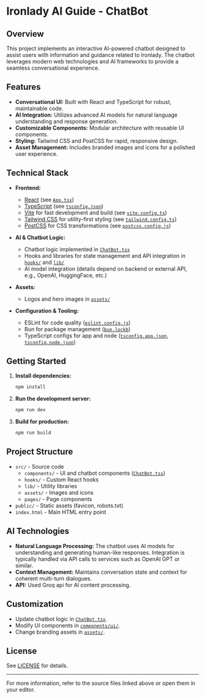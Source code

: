 # Ironlady AI Guide - ChatBot

## Overview

This project implements an interactive AI-powered chatbot designed to assist users with information and guidance related to Ironlady. The chatbot leverages modern web technologies and AI frameworks to provide a seamless conversational experience.

## Features

- **Conversational UI:** Built with React and TypeScript for robust, maintainable code.
- **AI Integration:** Utilizes advanced AI models for natural language understanding and response generation.
- **Customizable Components:** Modular architecture with reusable UI components.
- **Styling:** Tailwind CSS and PostCSS for rapid, responsive design.
- **Asset Management:** Includes branded images and icons for a polished user experience.

## Technical Stack

- **Frontend:**  
  - [React](https://react.dev/) (see [`App.tsx`](ironlady-ai-guide-main/src/App.tsx))
  - [TypeScript](https://www.typescriptlang.org/) (see [`tsconfig.json`](ironlady-ai-guide-main/tsconfig.json))
  - [Vite](https://vitejs.dev/) for fast development and build (see [`vite.config.ts`](ironlady-ai-guide-main/vite.config.ts))
  - [Tailwind CSS](https://tailwindcss.com/) for utility-first styling (see [`tailwind.config.ts`](ironlady-ai-guide-main/tailwind.config.ts))
  - [PostCSS](https://postcss.org/) for CSS transformations (see [`postcss.config.js`](ironlady-ai-guide-main/postcss.config.js))

- **AI & Chatbot Logic:**  
  - Chatbot logic implemented in [`ChatBot.tsx`](ironlady-ai-guide-main/src/components/ChatBot.tsx)
  - Hooks and libraries for state management and API integration in [`hooks/`](ironlady-ai-guide-main/src/hooks/) and [`lib/`](ironlady-ai-guide-main/src/lib/)
  - AI model integration (details depend on backend or external API, e.g., OpenAI, HuggingFace, etc.)

- **Assets:**  
  - Logos and hero images in [`assets/`](ironlady-ai-guide-main/src/assets/)

- **Configuration & Tooling:**  
  - ESLint for code quality ([`eslint.config.js`](ironlady-ai-guide-main/eslint.config.js))
  - Bun for package management ([`bun.lockb`](ironlady-ai-guide-main/bun.lockb))
  - TypeScript configs for app and node ([`tsconfig.app.json`](ironlady-ai-guide-main/tsconfig.app.json), [`tsconfig.node.json`](ironlady-ai-guide-main/tsconfig.node.json))

## Getting Started

1. **Install dependencies:**
   ```sh
   npm install
   ```
2. **Run the development server:**
   ```sh
   npm run dev
   ```
3. **Build for production:**
   ```sh
   npm run build
   ```

## Project Structure

- `src/` - Source code
  - `components/` - UI and chatbot components ([`ChatBot.tsx`](ironlady-ai-guide-main/src/components/ChatBot.tsx))
  - `hooks/` - Custom React hooks
  - `lib/` - Utility libraries
  - `assets/` - Images and icons
  - `pages/` - Page components
- `public/` - Static assets (favicon, robots.txt)
- `index.html` - Main HTML entry point

## AI Technologies

- **Natural Language Processing:** The chatbot uses AI models for understanding and generating human-like responses. Integration is typically handled via API calls to services such as OpenAI GPT or similar.
- **Context Management:** Maintains conversation state and context for coherent multi-turn dialogues.
- **API:** Used Groq api for AI content processing.


## Customization

- Update chatbot logic in [`ChatBot.tsx`](ironlady-ai-guide-main/src/components/ChatBot.tsx).
- Modify UI components in [`components/ui/`](ironlady-ai-guide-main/src/components/ui/).
- Change branding assets in [`assets/`](ironlady-ai-guide-main/src/assets/).

## License

See [LICENSE](ironlady-ai-guide-main/LICENSE) for details.

---

For more information, refer to the source files linked above or open them in your editor.
